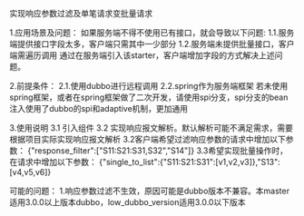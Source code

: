 实现响应参数过滤及单笔请求变批量请求

1.应用场景及问题：
如果服务端不得不使用已有接口，就会导致以下问题:
1.1.服务端提供接口字段太多，客户端只需其中一少部分
1.2.服务端未提供批量接口，客户端需遍历调用
通过在服务端引入该starter，客户端增加字段的方式解决上述问题。

2.前提条件：
2.1.使用dubbo进行远程调用
2.2.spring作为服务端框架
若未使用spring框架，或者在spring框架做了二次开发，请使用spi分支，spi分支的bean注入使用了dubbo的spi和adaptive机制，更加通用

3.使用说明
3.1 引入组件
3.2 实现响应报文解析。默认解析可能不满足需求，需要根据项目实际实现响应报文解析
3.2客户端希望过滤响应参数的请求中增加以下参数：
{"response_filter":["S11:S21:S31,S32","S14"]}
3.3希望实现批量操作时，在请求中增加以下参数：
{"single_to_list":{"S11:S21:S31":[v1,v2,v3]},"S13":[v4,v5,v6]}


可能的问题：
1.响应参数过滤不生效，原因可能是dubbo版本不兼容。本master适用3.0.0以上版本dubbo，low_dubbo_version适用3.0.0以下版本
